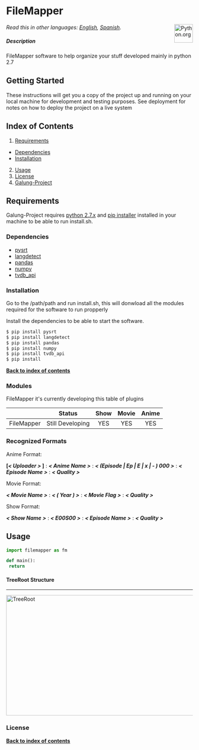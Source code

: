 # FileMapper
[<img src="https://www.python.org/static/opengraph-icon-200x200.png" title="Python.org"
align="right" width="50">](https://www.python.org/)

*Read this in other languages: [English](README.md), [Spanish](README.es.md).*

##### Description
FileMapper software to help organize your stuff developed mainly in python 2.7

## Getting Started

These instructions will get you a copy of the project up and running on your local machine for development and testing purposes. See deployment for notes on how to deploy the project on a live system

## Index of Contents

1. [Requirements](#installation)
 * [Dependencies](#dependencies)
 * [Installation](#installation)
2. [Usage](#usage)
3. [License](#license)
4. [Galung-Project][galung_project_link]

## Requirements
Galung-Project requires [python 2.7.x][python_download_link]  and [pip installer][pip_installer_link] installed in your machine to be able to run install.sh. 

### Dependencies

* [pysrt][pysrt_link]
* [langdetect][langdetect_link]
* [pandas][pandas_link]
* [numpy][numpy_link]
* [tvdb_api][tvdb_api_link]

### Installation

Go to the /path/path and run install.sh, this will donwload all the modules required for the software to run propperly

Install the dependencies to be able to start the software.

```sh
$ pip install pysrt
$ pip install langdetect
$ pip install pandas
$ pip install numpy
$ pip install tvdb_api
$ pip install 
```

**[Back to index of contents](#index-of-contents)**

### Modules
FileMapper it's currently developing this table of plugins 


|     | Status        | Show | Movie | Anime |
|:-------------:|:-------------:|:-----------:|:------------:|:------------:|
| FileMapper |  Still Developing| YES | YES | YES |

### Recognized Formats

Anime Format:

**[_< Uploader >_ ]** : **_< Anime Name >_** : **_< (Episode | Ep | E | x | - ) 000 >_** : **_< Episode Name >_** : **_< Quality >_**

Movie Format:

 **_< Movie Name >_** : **_< ( Year ) >_** : **_< Movie Flag >_** : **_< Quality >_**

Show Format:
 
  **_< Show Name >_** : **_< E00S00 >_** : **_< Episode Name >_** : **_< Quality >_**


## Usage

```python
import filemapper as fm

def main():
 return
```

#### TreeRoot Structure
******************
[<img src="https://s28.postimg.org/5xne6f7st/Untitled_Diagram_1.png" title="TreeRoot"
align="center" height="325" width="550">](https://s28.postimg.org/5xne6f7st/Untitled_Diagram_1.png)


### License

**[Back to index of contents](#index-of-contents)**


[readme_fm_link]: <https://github.com/AsiganTheSunk/galung-project/blob/master/trunk/filemapper/README.md>
[readme_cm_link]: <https://github.com/AsiganTheSunk/galung-project/blob/master/trunk/filemapper/README.md>

[pip_installer_link]: <https://pip.pypa.io/en/stable/installing/>
[python_download_link]: <https://www.python.org/downloads/>

[tvdb_api_link]: <https://github.com/dbr/tvdb_api>
[pysrt_link]: <https://github.com/byroot/pysrt>
[langdetect_link]: <https://github.com/Mimino666/langdetect>
[pandas_link]: <http://pandas.pydata.org/>
[numpy_link]: <http://www.numpy.org/>

[galung_project_link]: <https://github.com/AsiganTheSunk/galung-project/blob/master/README.md>

